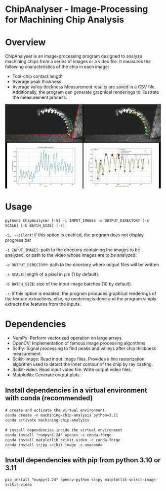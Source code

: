 ChipAnalyser - Image-Processing for Machining Chip Analysis
===========================================================

# Overview
ChipAnalyser is an image-processing program designed to analyze machining chips from a series of images or a video file. It measures the following characteristics of the chip in each image:
- Tool-chip contact length
- Average peak thickness
- Average valley thickness
Measurement results are saved in a CSV file. Additionally, the program can generate graphical renderings to illustrate the measurement process.

[![Watch the demo video](https://raw.githubusercontent.com/VictorLaugt/MachiningChipAnalyser/master/DemoVideo/thumbnail.jpg)](https://raw.githubusercontent.com/VictorLaugt/MachiningChipAnalyser/master/DemoVideo/demo.mp4)


# Usage
```shell
python3 ChipAnalyser [-S] -i INPUT_IMAGES -o OUTPUT_DIRECTORY [-s SCALE] [-b BATCH_SIZE] [-r]
```
`-S, --silent`: if this option is enabled, the program does not display progress bar

`-i INPUT_IMAGES`: path to the directory containing the images to be analyzed, or path to the video whose images are to be analyzed.

`-o OUTPUT_DIRECTORY`: path to the directory where output files will be written

`-s SCALE`: length of a pixel in µm (1 by default).

`-b BATCH_SIZE`: size of the input image batches (10 by default).

`-r`: if this option is enabled, the program produces graphical renderings of the feature extractions, else, no rendering is done and the program simply extracts the features from the inputs.


# Dependencies
- NumPy: Perform vectorized operation on large arrays.
- OpenCV: Implementation of famous image processing algorithms.
- SciPy: Signal processing to find peaks and valleys after chip thickness measurement.
- Scikit-image: Read input image files. Provides a line rasterization algorithm used to detect the inner contour of the chip by ray casting.
- Scikit-video: Read input video file. Write output video files.
- Matplotlib: Generate output plots.

## Install dependencies in a virtual environment with conda (recommended)
```shell
# create and activate the virtual environment
conda create -n machining-chip-analysis python=3.11
conda activate machining-chip-analysis

# install dependencies inside the virtual environment
conda install "numpy<1.24" opencv -c conda-forge
conda install matplotlib scikit-video -c conda-forge
conda install scipy scikit-image -c anaconda
```

## Install dependencies with pip from python 3.10 or 3.11
```shell
pip install "numpy<1.24" opencv-python scipy matplotlib scikit-image scikit-video
```
